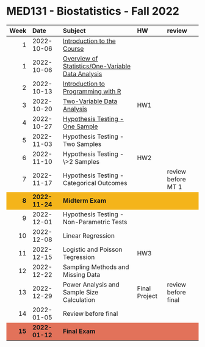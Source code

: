 MED131 - Biostatistics - Fall 2022
================

<table>
<thead>
<tr>
<th style="text-align:right;">
Week
</th>
<th style="text-align:left;">
Date
</th>
<th style="text-align:left;">
Subject
</th>
<th style="text-align:left;">
HW
</th>
<th style="text-align:left;">
review
</th>
</tr>
</thead>
<tbody>
<tr>
<td style="text-align:right;">
1
</td>
<td style="text-align:left;">
2022-10-06
</td>
<td style="text-align:left;">
<a href="https://github.com/egeulgen/MED131_22_23/blob/main/lectures/0.intro.pdf" style="     ">Introduction
to the Course</a>
</td>
<td style="text-align:left;">
</td>
<td style="text-align:left;">
</td>
</tr>
<tr>
<td style="text-align:right;">
1
</td>
<td style="text-align:left;">
2022-10-06
</td>
<td style="text-align:left;">
<a href="https://github.com/egeulgen/MED131_22_23/blob/main/lectures/1.overview_one_var_EDA.pdf" style="     ">Overview
of Statistics/One-Variable Data Analysis</a>
</td>
<td style="text-align:left;">
</td>
<td style="text-align:left;">
</td>
</tr>
<tr>
<td style="text-align:right;">
2
</td>
<td style="text-align:left;">
2022-10-13
</td>
<td style="text-align:left;">
<a href="https://github.com/egeulgen/MED131_22_23/blob/main/lectures/2.Inro_prog.pdf" style="     ">Introduction
to Programming with R</a>
</td>
<td style="text-align:left;">
</td>
<td style="text-align:left;">
</td>
</tr>
<tr>
<td style="text-align:right;">
3
</td>
<td style="text-align:left;">
2022-10-20
</td>
<td style="text-align:left;">
<a href="https://github.com/egeulgen/MED131_22_23/blob/main/lectures/3.two_var_EDA_RV.pdf" style="     ">Two-Variable
Data Analysis</a>
</td>
<td style="text-align:left;">
HW1
</td>
<td style="text-align:left;">
</td>
</tr>
<tr>
<td style="text-align:right;">
4
</td>
<td style="text-align:left;">
2022-10-27
</td>
<td style="text-align:left;">
<a href="https://github.com/egeulgen/MED131_22_23/blob/main/lectures/4.hypothesis_testing_one_sample.pdf" style="     ">Hypothesis
Testing - One Sample</a>
</td>
<td style="text-align:left;">
</td>
<td style="text-align:left;">
</td>
</tr>
<tr>
<td style="text-align:right;">
5
</td>
<td style="text-align:left;">
2022-11-03
</td>
<td style="text-align:left;">
Hypothesis Testing - Two Samples
</td>
<td style="text-align:left;">
</td>
<td style="text-align:left;">
</td>
</tr>
<tr>
<td style="text-align:right;">
6
</td>
<td style="text-align:left;">
2022-11-10
</td>
<td style="text-align:left;">
Hypothesis Testing - \>2 Samples
</td>
<td style="text-align:left;">
HW2
</td>
<td style="text-align:left;">
</td>
</tr>
<tr>
<td style="text-align:right;">
7
</td>
<td style="text-align:left;">
2022-11-17
</td>
<td style="text-align:left;">
Hypothesis Testing - Categorical Outcomes
</td>
<td style="text-align:left;">
</td>
<td style="text-align:left;">
review before MT 1
</td>
</tr>
<tr>
<td style="text-align:right;font-weight: bold;background-color: #F4B41A !important;">
8
</td>
<td style="text-align:left;font-weight: bold;background-color: #F4B41A !important;">
2022-11-24
</td>
<td style="text-align:left;font-weight: bold;background-color: #F4B41A !important;">
Midterm Exam
</td>
<td style="text-align:left;font-weight: bold;background-color: #F4B41A !important;">
</td>
<td style="text-align:left;font-weight: bold;background-color: #F4B41A !important;">
</td>
</tr>
<tr>
<td style="text-align:right;">
9
</td>
<td style="text-align:left;">
2022-12-01
</td>
<td style="text-align:left;">
Hypothesis Testing - Non-Parametric Tests
</td>
<td style="text-align:left;">
</td>
<td style="text-align:left;">
</td>
</tr>
<tr>
<td style="text-align:right;">
10
</td>
<td style="text-align:left;">
2022-12-08
</td>
<td style="text-align:left;">
Linear Regression
</td>
<td style="text-align:left;">
</td>
<td style="text-align:left;">
</td>
</tr>
<tr>
<td style="text-align:right;">
11
</td>
<td style="text-align:left;">
2022-12-15
</td>
<td style="text-align:left;">
Logistic and Poisson Tegression
</td>
<td style="text-align:left;">
HW3
</td>
<td style="text-align:left;">
</td>
</tr>
<tr>
<td style="text-align:right;">
12
</td>
<td style="text-align:left;">
2022-12-22
</td>
<td style="text-align:left;">
Sampling Methods and Missing Data
</td>
<td style="text-align:left;">
</td>
<td style="text-align:left;">
</td>
</tr>
<tr>
<td style="text-align:right;">
13
</td>
<td style="text-align:left;">
2022-12-29
</td>
<td style="text-align:left;">
Power Analysis and Sample Size Calculation
</td>
<td style="text-align:left;">
Final Project
</td>
<td style="text-align:left;">
review before final
</td>
</tr>
<tr>
<td style="text-align:right;">
14
</td>
<td style="text-align:left;">
2022-01-05
</td>
<td style="text-align:left;">
Review before final
</td>
<td style="text-align:left;">
</td>
<td style="text-align:left;">
</td>
</tr>
<tr>
<td style="text-align:right;font-weight: bold;background-color: #E2725A !important;">
15
</td>
<td style="text-align:left;font-weight: bold;background-color: #E2725A !important;">
2022-01-12
</td>
<td style="text-align:left;font-weight: bold;background-color: #E2725A !important;">
Final Exam
</td>
<td style="text-align:left;font-weight: bold;background-color: #E2725A !important;">
</td>
<td style="text-align:left;font-weight: bold;background-color: #E2725A !important;">
</td>
</tr>
</tbody>
</table>
